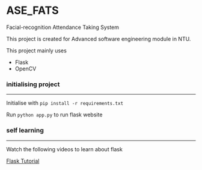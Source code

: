 # ASE_FATS
 Facial-recognition Attendance Taking System

 This project is created for Advanced software engineering module in NTU. 

 This project mainly uses 
 * Flask
 * OpenCV


### initialising project
------

Initialise with `pip install -r requirements.txt`

Run `python app.py` to run flask website


### self learning
------
Watch the following videos to learn about flask

[Flask Tutorial](https://www.youtube.com/watch?v=MwZwr5Tvyxo&list=PL-osiE80TeTs4UjLw5MM6OjgkjFeUxCYH&index=1)